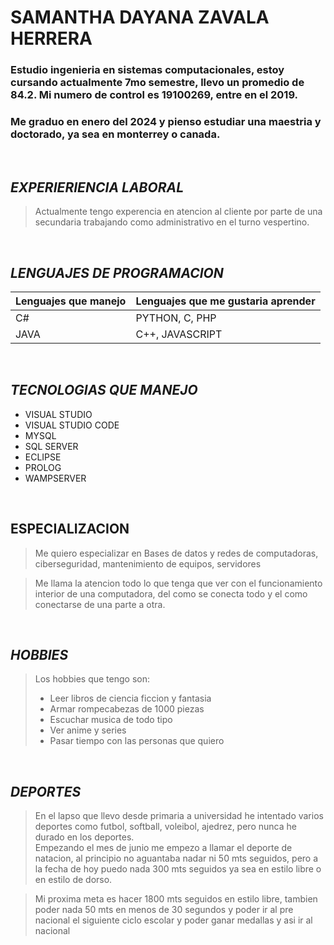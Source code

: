 # SAMANTHA DAYANA ZAVALA HERRERA 

### **Estudio ingenieria en sistemas computacionales, estoy cursando actualmente 7mo semestre, llevo un promedio de 84.2. Mi numero de control es 19100269, entre en el 2019.**  
### **Me graduo en enero del 2024 y pienso estudiar una maestria y doctorado, ya sea en monterrey o canada.**    

  <br>

## *EXPERIERIENCIA LABORAL*  
> Actualmente tengo experencia en atencion al cliente por parte de una secundaria trabajando como administrativo en el turno vespertino.  

<br>

## *LENGUAJES DE PROGRAMACION*
Lenguajes que manejo | Lenguajes que me gustaria aprender
-------------------- | ----------------------------------
C#                   | PYTHON, C, PHP  
JAVA                 | C++, JAVASCRIPT

<br>

## *TECNOLOGIAS QUE MANEJO*

* VISUAL STUDIO 
* VISUAL STUDIO CODE 
* MYSQL 
* SQL SERVER 
* ECLIPSE 
* PROLOG 
* WAMPSERVER 

<br>

## ESPECIALIZACION 
> Me quiero especializar en Bases de datos y redes de computadoras, ciberseguridad, mantenimiento de equipos, servidores  


> Me llama la atencion todo lo que tenga que ver con el funcionamiento interior de una computadora, del como se conecta todo y el como conectarse de una parte a otra.
 
<br>

 ## *HOBBIES*
 > Los hobbies que tengo son:  
 > * Leer libros de ciencia ficcion y fantasia 
 > * Armar rompecabezas de 1000 piezas 
 > * Escuchar musica de todo tipo 
 > * Ver anime y series 
 > * Pasar tiempo con las personas que quiero 

<br>

## *DEPORTES*

>En el lapso que llevo desde primaria a universidad he intentado varios deportes como futbol, softball, voleibol, ajedrez, pero nunca he durado en los deportes.  
> Empezando el mes de junio me empezo a llamar el deporte de natacion, al principio no aguantaba nadar ni 50 mts seguidos, pero a la fecha de hoy puedo nada 300 mts seguidos ya sea en estilo libre o en estilo de dorso.  


> Mi proxima meta es hacer 1800 mts seguidos en estilo libre, tambien poder nada 50 mts en menos de 30 segundos y poder ir al pre nacional el siguiente ciclo escolar y poder ganar medallas y asi ir al nacional 
